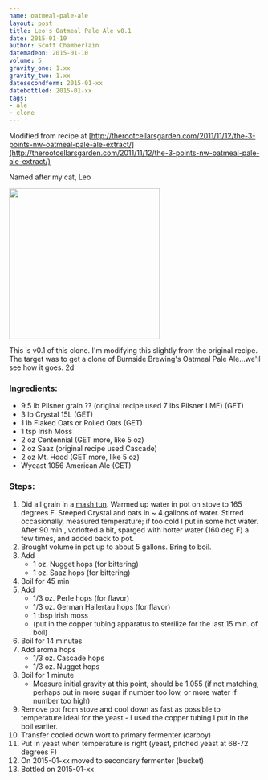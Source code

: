 ```yaml
---
name: oatmeal-pale-ale
layout: post
title: Leo's Oatmeal Pale Ale v0.1
date: 2015-01-10
author: Scott Chamberlain
datemadeon: 2015-01-10
volume: 5
gravity_one: 1.xx
gravity_two: 1.xx
datesecondferm: 2015-01-xx
datebottled: 2015-01-xx
tags: 
- ale
- clone
---
```


Modified from recipe at [http://therootcellarsgarden.com/2011/11/12/the-3-points-nw-oatmeal-pale-ale-extract/](http://therootcellarsgarden.com/2011/11/12/the-3-points-nw-oatmeal-pale-ale-extract/)

Named after my cat, Leo

<img src="/beer_recipes/public/img/leo_giffed.gif" width="300">

This is v0.1 of this clone. I'm modifying this slightly from the original recipe. The target was to get a clone of Burnside Brewing's Oatmeal Pale Ale...we'll see how it goes. 
2d
### Ingredients:

* 9.5 lb Pilsner grain ?? (original recipe used 7 lbs Pilsner LME) (GET)
* 3 lb Crystal 15L (GET)
* 1 lb Flaked Oats or Rolled Oats (GET)
* 1 tsp Irish Moss
* 2 oz Centennial (GET more, like 5 oz)
* 2 oz Saaz (original recipe used Cascade)
* 2 oz Mt. Hood (GET more, like 5 oz)
* Wyeast 1056 American Ale (GET)

### Steps:

1. Did all grain in a [mash tun][mashtun]. Warmed up water in pot on stove to 165 degrees F. Steeped Crystal and oats in ~ 4 gallons of water. Stirred occasionally, measured temperature; if too cold I put in some hot water.  After 90 min., vorlofted a bit, sparged with hotter water (160 deg F) a few times, and added back to pot. 
2. Brought volume in pot up to about 5 gallons. Bring to boil.
3. Add 
    + 1 oz. Nugget hops (for bittering)
    + 1 oz. Saaz hops (for bittering)
4. Boil for 45 min
5. Add
    + 1/3 oz. Perle hops (for flavor)
    + 1/3 oz. German Hallertau hops (for flavor)
    + 1 tbsp irish moss
    + (put in the copper tubing apparatus to sterilize for the last 15 min. of boil)
6. Boil for 14 minutes
7. Add aroma hops
    + 1/3 oz. Cascade hops
    + 1/3 oz. Nugget hops
8. Boil for 1 minute 
    + Measure initial gravity at this point, should be 1.055 (if not matching, perhaps put in more sugar if number too low, or more water if number too high)
9. Remove pot from stove and cool down as fast as possible to temperature ideal for the yeast - I used the copper tubing I put in the boil earlier.
10. Transfer cooled down wort to primary fermenter (carboy)
11. Put in yeast when temperature is right (yeast, pitched yeast at 68-72 degrees F)
12. On 2015-01-xx moved to secondary fermenter (bucket)
13. Bottled on 2015-01-xx

[mashtun]: #
